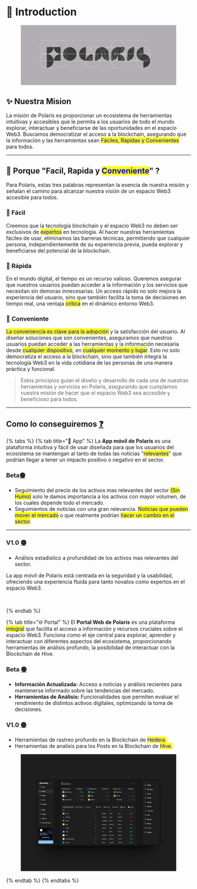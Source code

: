 # 📌 Introduction

<figure><img src="../../.gitbook/assets/PG 01 (1).png" alt=""><figcaption></figcaption></figure>

## ✨ Nuestra Mision&#x20;

La misión de Polaris es proporcionar un ecosistema de herramientas intuitivas y accesibles que le permita a los usuarios de todo el mundo explorar, interactuar y beneficiarse de las oportunidades en el espacio Web3. Buscamos democratizar el acceso a la blockchain, asegurando que la información y las herramientas sean <mark style="color:blue;">Fáciles, Rápidas y Convenientes</mark> para todos.

***

## 🤔 Porque "Facil, Rapida y <mark style="color:blue;">Conveniente</mark>" ?

Para Polaris, estas tres palabras representan la esencia de nuestra misión y señalan el camino para alcanzar nuestra visión de un espacio Web3 accesible para todos.

### 🚦 **Fácil**

Creemos que la tecnología blockchain y el espacio Web3 no deben ser exclusivos de <mark style="color:blue;">expertos</mark> en tecnología. Al hacer nuestras herramientas fáciles de usar, eliminamos las barreras técnicas, permitiendo que cualquier persona, independientemente de su experiencia previa, pueda explorar y beneficiarse del potencial de la blockchain.



### 🚕 **Rápida**

En el mundo digital, el tiempo es un recurso valioso. Queremos asegurar que nuestros usuarios puedan acceder a la información y los servicios que necesitan sin demoras innecesarias. Un acceso rápido no solo mejora la experiencia del usuario, sino que también facilita la toma de decisiones en tiempo real, una ventaja <mark style="color:blue;">crítica</mark> en el dinámico entorno Web3.



### 💸 **Conveniente**

<mark style="color:blue;">La conveniencia es clave para la adopción</mark> y la satisfacción del usuario. Al diseñar soluciones que son convenientes, aseguramos que nuestros usuarios puedan acceder a las herramientas y la información necesaria desde <mark style="color:blue;">cualquier dispositivo</mark>, en <mark style="color:blue;">cualquier momento y lugar</mark>. Esto no solo democratiza el acceso a la blockchain, sino que también integra la tecnología Web3 en la vida cotidiana de las personas de una manera práctica y funcional.



> Estos principios guían el diseño y desarrollo de cada una de nuestras herramientas y servicios en Polaris, asegurando que cumplamos nuestra misión de hacer que el espacio Web3 sea accesible y beneficioso para todos.

***

## &#x20;Como lo conseguiremos [❓](https://emojiterra.com/es/interrogacion-roja/)

{% tabs %}
{% tab title="📱 App" %}
La **App móvil de Polaris** es una plataforma intuitiva y fácil de usar diseñada para que los usuarios del ecosistema se mantengan al tanto de todas las noticias "<mark style="color:blue;">relevantes</mark>" que podrían llegar a tener un impacto positivo o negativo en el sector.

### Beta[🟢](https://emojiterra.com/es/circulo-verde/)

* Seguimiento del precio de los activos mas relevantes del sector <mark style="color:blue;">(Sin Humo)</mark> solo le damos importancia a los activos con mayor volumen, de los cuales depende todo el mercado.
* Seguimientos de noticias con una gran relevancia. <mark style="color:blue;">Noticias que pueden mover el mercado</mark> o que realmente podrían <mark style="color:blue;">hacer un cambio en el sector</mark>.

***

### V1.0 [🟡](https://emojipedia.org/es/c%C3%ADrculo-amarillo)

* Análisis estadístico a profundidad de los activos mas relevantes del sector.

La app móvil de Polaris está centrada en la seguridad y la usabilidad, ofreciendo una experiencia fluida para tanto novatos como expertos en el espacio Web3.

<figure><img src="../../.gitbook/assets/iOS_ Polaris Icon.png" alt=""><figcaption></figcaption></figure>
{% endtab %}

{% tab title="🌐 Portal" %}
El **Portal Web de Polaris** es una plataforma <mark style="color:blue;">integral</mark> que facilita el acceso a información y recursos cruciales sobre el espacio Web3. Funciona como el eje central para explorar, aprender y interactuar con diferentes aspectos del ecosistema, proporcionando herramientas de análisis profundo, la posibilidad de interactuar con la Blockchain de Hive.

### Beta [🟢](https://emojiterra.com/es/circulo-verde/)

* **Información Actualizada:** Acceso a noticias y análisis recientes para mantenerse informado sobre las tendencias del mercado.
* **Herramientas de Análisis:** Funcionalidades que permiten evaluar el rendimiento de distintos activos digitales, optimizando la toma de decisiones.

### V1.0 [🟡](https://emojipedia.org/es/c%C3%ADrculo-amarillo)

* Herramientas de rastreo profundo en la Blockchain de <mark style="color:blue;">Hedera.</mark>
* Herramientas de analisis para los Posts en la Blockchain de <mark style="color:blue;">Hive.</mark>

<figure><img src="../../.gitbook/assets/855shots_so.png" alt=""><figcaption></figcaption></figure>
{% endtab %}
{% endtabs %}

